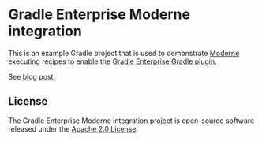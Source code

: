 # Gradle Enterprise Moderne integration

This is an example Gradle project that is used to demonstrate [Moderne](https://www.moderne.io/) executing recipes to enable the [Gradle Enterprise Gradle plugin](https://docs.gradle.com/enterprise/gradle-plugin/).

See [blog post](https://todo).

## License

The Gradle Enterprise Moderne integration project is open-source software released under the [Apache 2.0 License][apache-license].

[apache-license]: https://www.apache.org/licenses/LICENSE-2.0.html
[gradle-download]: https://gradle.org/install/
[manual]: https://docs.gradle.com/enterprise/gradle-plugin/
[gradle.com]: https://www.gradle.com
[terms-of-service]: https://gradle.com/terms-of-service
[scans.gradle.com]: https://scans.gradle.com/
[gradle-forum]: https://discuss.gradle.org/c/help-discuss/scans